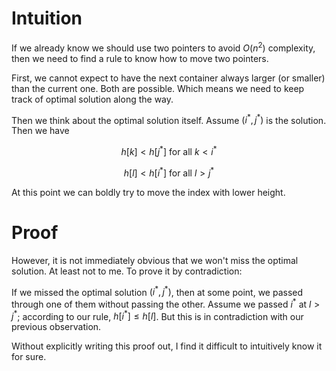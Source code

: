 <!-- Title: Proof of Correctness -->

# Intuition
<!-- Describe your first thoughts on how to solve this problem. -->

If we already know we should use two pointers to avoid $O(n^2)$ complexity, then we need to find a rule to know how to move two pointers.

First, we cannot expect to have the next container always larger (or smaller) than the current one. Both are possible. Which means we need to keep track of optimal solution along the way.

Then we think about the optimal solution itself. Assume $(i^*, j^*)$ is the solution. Then we have

$$  h[k] < h[j^*] \text{ for all } k < i^*  $$

$$  h[l] < h[i^*] \text{ for all } l > j^*  $$

At this point we can boldly try to move the index with lower height.

# Proof

However, it is not immediately obvious that we won't miss the optimal solution. At least not to me. To prove it by contradiction:

If we missed the optimal solution $(i^*, j^*)$, then at some point, we passed through one of them without passing the other. Assume we passed $i^*$ at $l>j^*$; according to our rule, $h[i^*] \le h[l]$. But this is in contradiction with our previous observation.

Without explicitly writing this proof out, I find it difficult to intuitively know it for sure.
